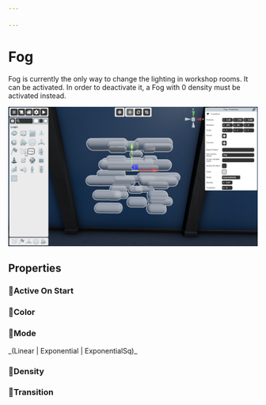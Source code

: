 ```yaml
---

---
```


# Fog
Fog is currently the only way to change the lighting in workshop rooms. It can be activated. In order to deactivate it, a Fog with 0 density must be activated instead.

![Fog Selector](./img/Fog-Selector.png)


## Properties

### :small_orange_diamond:Active On Start

<div className="highlight-div">
</div>

### :small_orange_diamond:Color

<div className="highlight-div">
</div>

### :small_orange_diamond:Mode 

<div className="highlight-div">
    _(Linear | Exponential | ExponentialSq)_
</div>

### :small_orange_diamond:Density

<div className="highlight-div">
</div>

### :small_orange_diamond:Transition

<div className="highlight-div">
</div>

<!---
## Example


## 💡Tips
--->